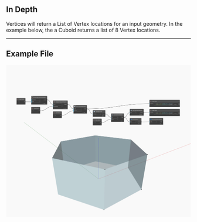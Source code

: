 ## In Depth
Vertices will return a List of Vertex locations for an input geometry. In the example below, the a Cuboid returns a list of 8 Vertex locations.
___
## Example File

![Vertices](./Autodesk.DesignScript.Geometry.Face.Vertices_img.jpg)

